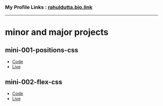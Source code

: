 ### My Profile Links : [rahuldutta.bio.link](https://rahuldutta.bio.link)

---
# minor and major projects

## mini-001-positions-css
- [Code](https://github.com/irahuldutta02/pw-skills-fswd-2.0-assignments/tree/main/000-projects/mini-001-positions-css)
- [Live](https://irahuldutta02.github.io/pw-skills-fswd-2.0-assignments/000-projects/mini-001-positions-css)

## mini-002-flex-css
- [Code](https://github.com/irahuldutta02/pw-skills-fswd-2.0-assignments/tree/main/000-projects/mini-002-flex-css)
- [Live](https://irahuldutta02.github.io/pw-skills-fswd-2.0-assignments/000-projects/mini-002-flex-css)